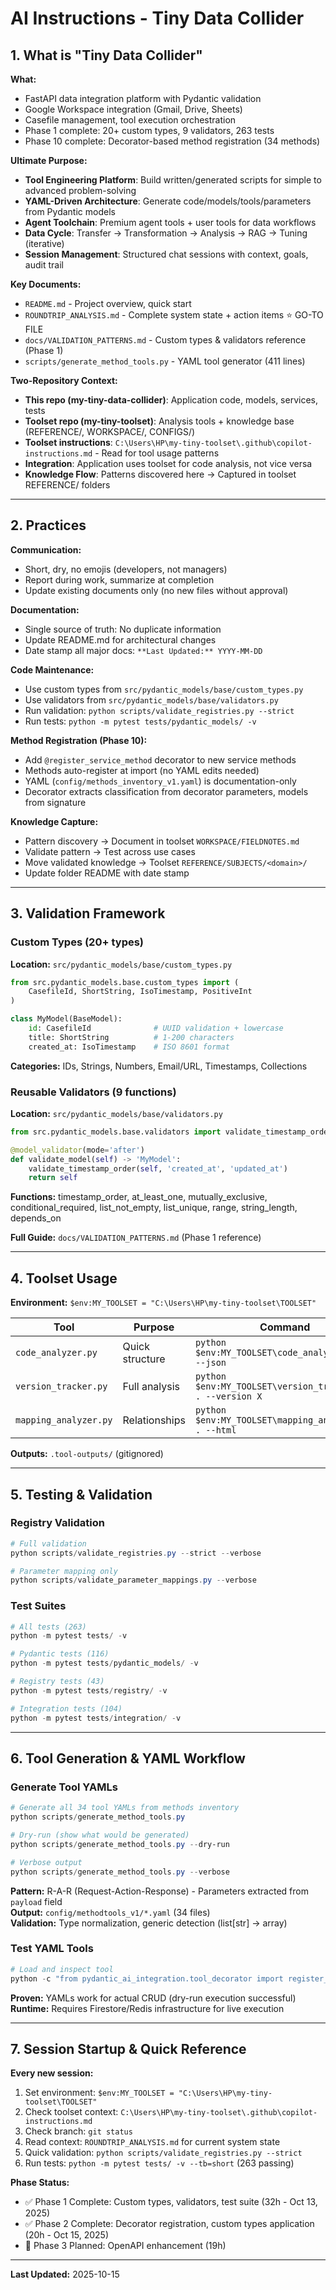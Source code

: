 # AI Instructions - Tiny Data Collider

## 1. What is "Tiny Data Collider"

**What:**
- FastAPI data integration platform with Pydantic validation
- Google Workspace integration (Gmail, Drive, Sheets)
- Casefile management, tool execution orchestration
- Phase 1 complete: 20+ custom types, 9 validators, 263 tests
- Phase 10 complete: Decorator-based method registration (34 methods)

**Ultimate Purpose:**
- **Tool Engineering Platform**: Build written/generated scripts for simple to advanced problem-solving
- **YAML-Driven Architecture**: Generate code/models/tools/parameters from Pydantic models
- **Agent Toolchain**: Premium agent tools + user tools for data workflows
- **Data Cycle**: Transfer → Transformation → Analysis → RAG → Tuning (iterative)
- **Session Management**: Structured chat sessions with context, goals, audit trail

**Key Documents:**
- `README.md` - Project overview, quick start
- `ROUNDTRIP_ANALYSIS.md` - Complete system state + action items ⭐ GO-TO FILE
- `docs/VALIDATION_PATTERNS.md` - Custom types & validators reference (Phase 1)
- `scripts/generate_method_tools.py` - YAML tool generator (411 lines)

**Two-Repository Context:**
- **This repo (my-tiny-data-collider)**: Application code, models, services, tests
- **Toolset repo (my-tiny-toolset)**: Analysis tools + knowledge base (REFERENCE/, WORKSPACE/, CONFIGS/)
- **Toolset instructions**: `C:\Users\HP\my-tiny-toolset\.github\copilot-instructions.md` - Read for tool usage patterns
- **Integration**: Application uses toolset for code analysis, not vice versa
- **Knowledge Flow**: Patterns discovered here → Captured in toolset REFERENCE/ folders

---

## 2. Practices

**Communication:**
- Short, dry, no emojis (developers, not managers)
- Report during work, summarize at completion
- Update existing documents only (no new files without approval)

**Documentation:**
- Single source of truth: No duplicate information
- Update README.md for architectural changes
- Date stamp all major docs: `**Last Updated:** YYYY-MM-DD`

**Code Maintenance:**
- Use custom types from `src/pydantic_models/base/custom_types.py`
- Use validators from `src/pydantic_models/base/validators.py`
- Run validation: `python scripts/validate_registries.py --strict`
- Run tests: `python -m pytest tests/pydantic_models/ -v`

**Method Registration (Phase 10):**
- Add `@register_service_method` decorator to new service methods
- Methods auto-register at import (no YAML edits needed)
- YAML (`config/methods_inventory_v1.yaml`) is documentation-only
- Decorator extracts classification from decorator parameters, models from signature

**Knowledge Capture:**
- Pattern discovery → Document in toolset `WORKSPACE/FIELDNOTES.md`
- Validate pattern → Test across use cases
- Move validated knowledge → Toolset `REFERENCE/SUBJECTS/<domain>/`
- Update folder README with date stamp

---

## 3. Validation Framework

### Custom Types (20+ types)

**Location:** `src/pydantic_models/base/custom_types.py`

```python
from src.pydantic_models.base.custom_types import (
    CasefileId, ShortString, IsoTimestamp, PositiveInt
)

class MyModel(BaseModel):
    id: CasefileId              # UUID validation + lowercase
    title: ShortString          # 1-200 characters
    created_at: IsoTimestamp    # ISO 8601 format
```

**Categories:** IDs, Strings, Numbers, Email/URL, Timestamps, Collections

### Reusable Validators (9 functions)

**Location:** `src/pydantic_models/base/validators.py`

```python
from src.pydantic_models.base.validators import validate_timestamp_order

@model_validator(mode='after')
def validate_model(self) -> 'MyModel':
    validate_timestamp_order(self, 'created_at', 'updated_at')
    return self
```

**Functions:** timestamp_order, at_least_one, mutually_exclusive, conditional_required, list_not_empty, list_unique, range, string_length, depends_on

**Full Guide:** `docs/VALIDATION_PATTERNS.md` (Phase 1 reference)

---

## 4. Toolset Usage

**Environment:** `$env:MY_TOOLSET = "C:\Users\HP\my-tiny-toolset\TOOLSET"`

| Tool | Purpose | Command |
|------|---------|---------|
| `code_analyzer.py` | Quick structure | `python $env:MY_TOOLSET\code_analyzer.py . --json` |
| `version_tracker.py` | Full analysis | `python $env:MY_TOOLSET\version_tracker.py . --version X` |
| `mapping_analyzer.py` | Relationships | `python $env:MY_TOOLSET\mapping_analyzer.py . --html` |

**Outputs:** `.tool-outputs/` (gitignored)

---

## 5. Testing & Validation

### Registry Validation
```powershell
# Full validation
python scripts/validate_registries.py --strict --verbose

# Parameter mapping only
python scripts/validate_parameter_mappings.py --verbose
```

### Test Suites
```powershell
# All tests (263)
python -m pytest tests/ -v

# Pydantic tests (116)
python -m pytest tests/pydantic_models/ -v

# Registry tests (43)
python -m pytest tests/registry/ -v

# Integration tests (104)
python -m pytest tests/integration/ -v
```

---

## 6. Tool Generation & YAML Workflow

### Generate Tool YAMLs
```powershell
# Generate all 34 tool YAMLs from methods inventory
python scripts/generate_method_tools.py

# Dry-run (show what would be generated)
python scripts/generate_method_tools.py --dry-run

# Verbose output
python scripts/generate_method_tools.py --verbose
```

**Pattern:** R-A-R (Request-Action-Response) - Parameters extracted from `payload` field  
**Output:** `config/methodtools_v1/*.yaml` (34 files)  
**Validation:** Type normalization, generic detection (list[str] → array)

### Test YAML Tools
```powershell
# Load and inspect tool
python -c "from pydantic_ai_integration.tool_decorator import register_tools_from_yaml, MANAGED_TOOLS; register_tools_from_yaml(); tool = MANAGED_TOOLS.get('create_casefile_tool'); print(f'Tool: {tool.name}, Method: {tool.method_name}')"
```

**Proven:** YAMLs work for actual CRUD (dry-run execution successful)  
**Runtime:** Requires Firestore/Redis infrastructure for live execution

---

## 7. Session Startup & Quick Reference

**Every new session:**

1. Set environment: `$env:MY_TOOLSET = "C:\Users\HP\my-tiny-toolset\TOOLSET"`
2. Check toolset context: `C:\Users\HP\my-tiny-toolset\.github\copilot-instructions.md`
3. Check branch: `git status`
4. Read context: `ROUNDTRIP_ANALYSIS.md` for current system state
5. Quick validation: `python scripts/validate_registries.py --strict`
6. Run tests: `python -m pytest tests/ -v --tb=short` (263 passing)

**Phase Status:**
- ✅ Phase 1 Complete: Custom types, validators, test suite (32h - Oct 13, 2025)
- ✅ Phase 2 Complete: Decorator registration, custom types application (20h - Oct 15, 2025)
- 🚀 Phase 3 Planned: OpenAPI enhancement (19h)

---

**Last Updated:** 2025-10-15
